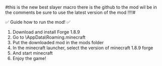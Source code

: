 #this is the new best slayer macro there is the github to the mod wil be in the comments be sure to use the latest version of the mod !!!!#

✅ Guide how to run the mod! ✅
 1. Download and install Forge 1.8.9
 2. Go to \AppData\Roaming\.minecraft
 3. Put the downloaded mod in the mods folder
 4. In the minecraft launcher, select the version of minecraft 1.8.9 forge
 5. And start minecraft
 6. Enjoy the game!
